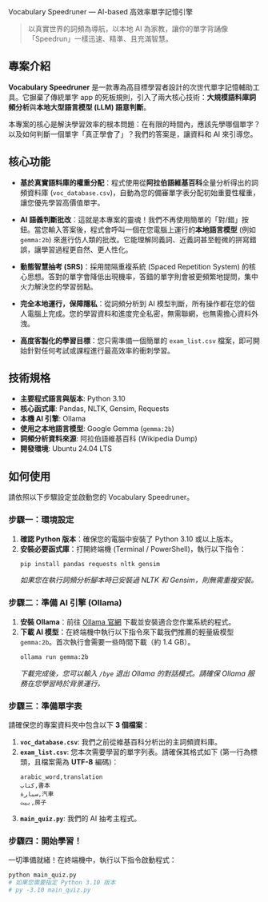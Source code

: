 Vocabulary Speedruner — AI-based 高效率單字記憶引擎

> 以真實世界的詞頻為導航，以本地 AI 為家教，讓你的單字背誦像「Speedrun」一樣迅速、精準、且充滿智慧。

## 專案介紹

**Vocabulary Speedruner** 是一款專為高目標學習者設計的次世代單字記憶輔助工具。它摒棄了傳統單字 app 的死板規則，引入了兩大核心技術：**大規模語料庫詞頻分析**與**本地大型語言模型 (LLM) 語意判斷**。

本專案的核心是解決學習效率的根本問題：在有限的時間內，應該先學哪個單字？以及如何判斷一個單字「真正學會了」？我們的答案是，讓資料和 AI 來引導您。

## 核心功能

-   **基於真實語料庫的權重分配**：程式使用從**阿拉伯語維基百科**全量分析得出的詞頻資料庫 (`voc_database.csv`)，自動為您的備審單字表分配初始重要性權重，讓您優先學習高價值單字。

-   **AI 語義判斷批改**：這就是本專案的靈魂！我們不再使用簡單的「對/錯」按鈕。當您輸入答案後，程式會呼叫一個在您電腦上運行的**本地語言模型** (例如 `gemma:2b`) 來進行仿人類的批改。它能理解同義詞、近義詞甚至輕微的拼寫錯誤，讓學習過程更自然、更人性化。

-   **動態智慧抽考 (SRS)**：採用間隔重複系統 (Spaced Repetition System) 的核心思想。答對的單字會降低出現機率，答錯的單字則會被更頻繁地提問，集中火力解決您的學習弱點。

-   **完全本地運行，保障隱私**：從詞頻分析到 AI 模型判斷，所有操作都在您的個人電腦上完成。您的學習資料和進度完全私密，無需聯網，也無需擔心資料外洩。

-   **高度客製化的學習目標**：您只需準備一個簡單的 `exam_list.csv` 檔案，即可開始針對任何考試或課程進行最高效率的衝刺學習。

## 技術規格

-   **主要程式語言與版本**: Python 3.10
-   **核心函式庫**: Pandas, NLTK, Gensim, Requests
-   **本機 AI 引擎**: Ollama
-   **使用之本地語言模型**: Google Gemma (`gemma:2b`)
-   **詞頻分析資料來源**: 阿拉伯語維基百科 (Wikipedia Dump)
-   **開發環境**: Ubuntu 24.04 LTS

## 如何使用

請依照以下步驟設定並啟動您的 Vocabulary Speedruner。

### 步驟一：環境設定

1.  **確認 Python 版本**：確保您的電腦中安裝了 Python 3.10 或以上版本。
2.  **安裝必要函式庫**：打開終端機 (Terminal / PowerShell)，執行以下指令：
    ```bash
    pip install pandas requests nltk gensim
    ```
    *如果您在執行詞頻分析腳本時已安裝過 NLTK 和 Gensim，則無需重複安裝。*

### 步驟二：準備 AI 引擎 (Ollama)

1.  **安裝 Ollama**：前往 [Ollama 官網](https://ollama.com) 下載並安裝適合您作業系統的程式。
2.  **下載 AI 模型**：在終端機中執行以下指令來下載我們推薦的輕量級模型 `gemma:2b`。首次執行會需要一些時間下載（約 1.4 GB）。
    ```bash
    ollama run gemma:2b
    ```
    *下載完成後，您可以輸入 `/bye` 退出 Ollama 的對話模式。請確保 Ollama 服務在您學習時於背景運行。*

### 步驟三：準備單字表

請確保您的專案資料夾中包含以下 **3 個檔案**：

1.  **`voc_database.csv`**: 我們之前從維基百科分析出的主詞頻資料庫。
2.  **`exam_list.csv`**: 您本次需要學習的單字列表。請確保其格式如下 (第一行為標頭，且檔案需為 **UTF-8** 編碼)：
    ```csv
    arabic_word,translation
    كتاب,書本
    سيارة,汽車
    بيت,房子
    ```
3.  **`main_quiz.py`**: 我們的 AI 抽考主程式。

### 步驟四：開始學習！

一切準備就緒！在終端機中，執行以下指令啟動程式：

```bash
python main_quiz.py
# 如果您需要指定 Python 3.10 版本
# py -3.10 main_quiz.py